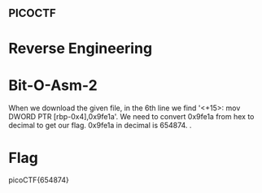 ## PICOCTF

# Reverse Engineering

# Bit-O-Asm-2
  When we download the given file, in the 6th line we find '<+15>:    mov    DWORD PTR [rbp-0x4],0x9fe1a'. We need to convert 0x9fe1a from hex to decimal to get our flag. 0x9fe1a  in decimal is 654874.
  .
# Flag
  picoCTF{654874}
